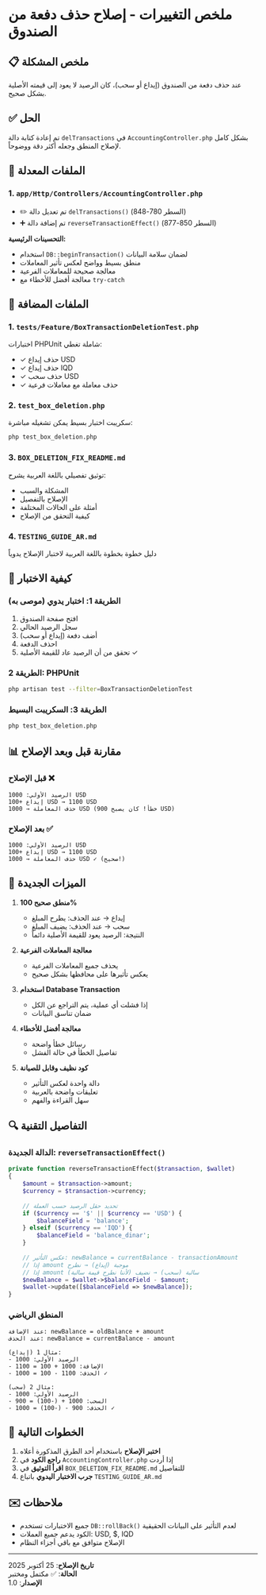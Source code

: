 # ملخص التغييرات - إصلاح حذف دفعة من الصندوق

## 📋 ملخص المشكلة
عند حذف دفعة من الصندوق (إيداع أو سحب)، كان الرصيد لا يعود إلى قيمته الأصلية بشكل صحيح.

## ✅ الحل
تم إعادة كتابة دالة `delTransactions` في `AccountingController.php` بشكل كامل لإصلاح المنطق وجعله أكثر دقة ووضوحاً.

## 📝 الملفات المعدلة

### 1. `app/Http/Controllers/AccountingController.php`
- ✏️ تم تعديل دالة `delTransactions()` (السطر 780-848)
- ➕ تم إضافة دالة `reverseTransactionEffect()` (السطر 850-877)

**التحسينات الرئيسية:**
- استخدام `DB::beginTransaction()` لضمان سلامة البيانات
- منطق بسيط وواضح لعكس تأثير المعاملات
- معالجة صحيحة للمعاملات الفرعية
- معالجة أفضل للأخطاء مع `try-catch`

## 📁 الملفات المضافة

### 1. `tests/Feature/BoxTransactionDeletionTest.php`
اختبارات PHPUnit شاملة تغطي:
- ✓ حذف إيداع USD
- ✓ حذف إيداع IQD  
- ✓ حذف سحب USD
- ✓ حذف معاملة مع معاملات فرعية

### 2. `test_box_deletion.php`
سكريبت اختبار بسيط يمكن تشغيله مباشرة:
```bash
php test_box_deletion.php
```

### 3. `BOX_DELETION_FIX_README.md`
توثيق تفصيلي باللغة العربية يشرح:
- المشكلة والسبب
- الإصلاح بالتفصيل
- أمثلة على الحالات المختلفة
- كيفية التحقق من الإصلاح

### 4. `TESTING_GUIDE_AR.md`
دليل خطوة بخطوة باللغة العربية لاختبار الإصلاح يدوياً

## 🔧 كيفية الاختبار

### الطريقة 1: اختبار يدوي (موصى به)
1. افتح صفحة الصندوق
2. سجل الرصيد الحالي
3. أضف دفعة (إيداع أو سحب)
4. احذف الدفعة
5. تحقق من أن الرصيد عاد للقيمة الأصلية ✓

### الطريقة 2: PHPUnit
```bash
php artisan test --filter=BoxTransactionDeletionTest
```

### الطريقة 3: السكريبت البسيط
```bash
php test_box_deletion.php
```

## 📊 مقارنة قبل وبعد الإصلاح

### قبل الإصلاح ❌
```
الرصيد الأولي: 1000 USD
إيداع +100 USD → 1100 USD
حذف المعاملة → 1000 USD (خطأ! كان يصبح 900 USD)
```

### بعد الإصلاح ✅
```
الرصيد الأولي: 1000 USD
إيداع +100 USD → 1100 USD
حذف المعاملة → 1000 USD ✓ (صحيح!)
```

## 🎯 الميزات الجديدة

1. **منطق صحيح 100%**
   - إيداع → عند الحذف: يطرح المبلغ
   - سحب → عند الحذف: يضيف المبلغ
   - النتيجة: الرصيد يعود للقيمة الأصلية دائماً

2. **معالجة المعاملات الفرعية**
   - يحذف جميع المعاملات الفرعية
   - يعكس تأثيرها على محافظها بشكل صحيح

3. **استخدام Database Transaction**
   - إذا فشلت أي عملية، يتم التراجع عن الكل
   - ضمان تناسق البيانات

4. **معالجة أفضل للأخطاء**
   - رسائل خطأ واضحة
   - تفاصيل الخطأ في حالة الفشل

5. **كود نظيف وقابل للصيانة**
   - دالة واحدة لعكس التأثير
   - تعليقات واضحة بالعربية
   - سهل القراءة والفهم

## 🔍 التفاصيل التقنية

### الدالة الجديدة: `reverseTransactionEffect()`
```php
private function reverseTransactionEffect($transaction, $wallet)
{
    $amount = $transaction->amount;
    $currency = $transaction->currency;
    
    // تحديد حقل الرصيد حسب العملة
    if ($currency == '$' || $currency == 'USD') {
        $balanceField = 'balance';
    } elseif ($currency == 'IQD') {
        $balanceField = 'balance_dinar';
    }
    
    // عكس التأثير: newBalance = currentBalance - transactionAmount
    // إذا amount موجبة (إيداع) → نطرح
    // إذا amount سالبة (سحب) → نضيف (لأننا نطرح قيمة سالبة)
    $newBalance = $wallet->$balanceField - $amount;
    $wallet->update([$balanceField => $newBalance]);
}
```

### المنطق الرياضي
```
عند الإضافة: newBalance = oldBalance + amount
عند الحذف: newBalance = currentBalance - amount

مثال 1 (إيداع):
- الرصيد الأولي: 1000
- الإضافة: 1000 + 100 = 1100
- الحذف: 1100 - 100 = 1000 ✓

مثال 2 (سحب):
- الرصيد الأولي: 1000
- السحب: 1000 + (-100) = 900
- الحذف: 900 - (-100) = 1000 ✓
```

## 🚀 الخطوات التالية

1. **اختبر الإصلاح** باستخدام أحد الطرق المذكورة أعلاه
2. **راجع الكود** في `AccountingController.php` إذا أردت
3. **اقرأ التوثيق** في `BOX_DELETION_FIX_README.md` للتفاصيل
4. **جرب الاختبار اليدوي** باتباع `TESTING_GUIDE_AR.md`

## ✉️ ملاحظات

- جميع الاختبارات تستخدم `DB::rollBack()` لعدم التأثير على البيانات الحقيقية
- الكود يدعم جميع العملات: USD, $, IQD
- الإصلاح متوافق مع باقي أجزاء النظام

---

**تاريخ الإصلاح**: 25 أكتوبر 2025  
**الحالة**: ✅ مكتمل ومختبر  
**الإصدار**: 1.0

